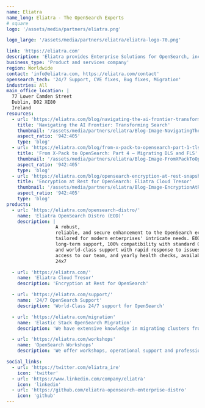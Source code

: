 ```yaml
---
name: Eliatra
name_long: Eliatra - The OpenSearch Experts
# square
logo: '/assets/media/partners/eliatra.png'

logo_large: '/assets/media/partners/eliatra/eliatra-logo-70.png'

link: 'https://eliatra.com'
description: 'Eliatra provides Enterprise Solutions for OpenSearch, including support with guaranteed SLAs, professional services, and custom development. Our Eliatra OpenSearch Distro (EOD) makes it easy to run OpenSearch for Mission-critical systems.'
business_type: 'Product and services company'
region: Worldwide
contact: 'info@eliatra.com, https://eliatra.com/contact'
opensearch_tech: '24/7 Support, CVE fixes, Bug fixes, Migration'
industries: All
main_office_location: |
  77 Lower Camden Street
  Dublin, D02 XE80
  Ireland
resources:
  - url: 'https://eliatra.com/blog/navigating-the-ai-frontier-transforming-search/'
    title: 'Navigating the AI Frontier: Transforming Search'
    thumbnail: '/assets/media/partners/eliatra/Blog-Image-NavigatingTheAIFrontierTransformingSearch_copy.png'
    aspect_ratio: '942:405'
    type: 'blog'
  - url: 'https://eliatra.com/blog/from-x-pack-to-opensearch-part-1-tls-setup/'
    title: 'From X-Pack to OpenSearch: Part 4 – Migrating DLS and FLS'
    thumbnail: '/assets/media/partners/eliatra/Blog-Image-FromXPackToOpenSearchPart4MigratingDLSandFLS.png'
    aspect_ratio: '942:405'
    type: 'blog'
  - url: 'https://eliatra.com/blog/opensearch-encryption-at-rest-snapshots/'
    title: 'Encryption at Rest for OpenSearch: Eliatra Cloud Tresor'
    thumbnail: '/assets/media/partners/eliatra/Blog-Image-EncryptionAtRestForOpenSearchEliatraCloudTresor.png'
    aspect_ratio: '942:405'
    type: 'blog'
products:
  - url: 'https://eliatra.com/opensearch-distro/'
    name: 'Eliatra OpenSearch Distro (EOD)'
    description: |
                  A robust,
                  reliable, and secure enhancement to the OpenSearch ecosystem,
                  tailored for modern enterprises' intricate needs. EOD offers
                  long-term support, 100% compatibility with standard OpenSearch,
                  and world-class support with rapid response to issues, direct
                  access to our team, and yearly health checks, available up to
                  24x7

  - url: 'https://eliatra.com/'
    name: 'Eliatra Cloud Tresor'
    description: 'Encryption at Rest for OpenSearch'

  - url: 'https://eliatra.com/support/'
    name: '24/7 OpenSearch Support'
    description: 'World-Class 24/7 support for OpenSearch'

  - url: 'https://eliatra.com/migration'
    name: 'Elastic Stack OpenSearch Migration'
    description: 'We have extensive knowledge in migrating clusters from the Elastic Stack to OpenSearch.'

  - url: 'https://eliatra.com/workshops'
    name: 'OpenSearch Workshops'
    description: 'We offer workshops, operational support and professional services for OpenSearch, the Elastic Stack and SearchGuard.'

social_links:
  - url: 'https://twitter.com/eliatra_ire'
    icon: 'twitter'
  - url: 'https://www.linkedin.com/company/eliatra'
    icon: 'linkedin'
  - url: 'https://github.com/eliatra-opensearch-enterprise-distro'
    icon: 'github'
---
```

